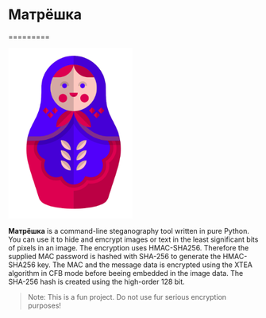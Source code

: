# Матрёшка
=========

<img src="/resources/matroschka.png" alt="Matroschka" width="250px">

**Матрёшка** is a command-line steganography tool written in pure Python. You can use it to hide and emcrypt images or text in the least significant bits of pixels in an image. 
The encryption uses HMAC-SHA256. Therefore the supplied MAC password is hashed with SHA-256 to generate the HMAC-SHA256 key. The MAC and the message data is encrypted using the XTEA algorithm in CFB mode before beeing embedded in the image data. The SHA-256 hash is created using the high-order 128 bit.

> Note: This is a fun project. Do not use fur serious encryption purposes!



